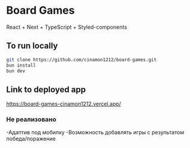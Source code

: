 # Board Games

React + Next + TypeScript + Styled-components

## To run locally

```bash
git clone https://github.com/cinamon1212/board-games.git
bun install
bun dev
```

## Link to deployed app

https://board-games-cinamon1212.vercel.app/

### Не реализовано

-Адаптив под мобилку
-Возможность добавлять игры с результатом победа/поражение
